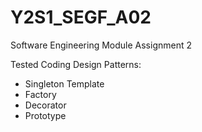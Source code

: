 # Y2S1_SEGF_A02
Software Engineering Module Assignment 2

Tested Coding Design Patterns:
- Singleton Template
- Factory
- Decorator
- Prototype
